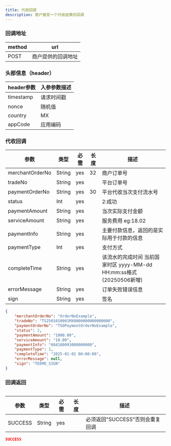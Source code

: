 ```yaml
---
title: 代收回调
description: 商户接受一个代收结果的回调
---
```


### 回调地址

| method | url                |
| ------ | ------------------ |
| POST   | 商户提供的回调地址 |

### 头部信息（header）

| header参数 | 入参参数描述 |
|----------|--------|
| timestamp | 请求时间戳  |
| nonce    | 随机值    |
| country  | MX     |
| appCode  | 应用编码   |

### 代收回调

| 参数       | 类型   | 必需 | 长度  | 描述                                                 |
| ---------- | ------ | ---- |-----|----------------------------------------------------|
| merchantOrderNo | String | yes  | 32  | 商户订单号                                              |
| tradeNo    | String | yes  |     | 平台订单号                                              |
| paymentOrderNo | String | yes  | 30  | 平台代收当次支付流水号                                        |
| status     | Int | yes  |     | 2:成功                                               |
| paymentAmount     | String | yes   |     | 当次实际支付金额                                           |
| serviceAmount   | String | yes   |     | 服务费用  eg:18.02                                     |
| paymentInfo     | String | yes   |     | 主要付款信息，返回的是实际用于付款的信息                               |
| paymentType     | Int | yes   |     | 支付方式                                               |
| completeTime     | String | yes  |     | 该流水的完成时间 当前国家时区 yyyy-MM-dd HH:mm:ss格式 (20250506新增) |
| errorMessage     | String | yes  |     | 订单失败错误信息 |
| sign       | String | yes  |     | 签名                                                 |

```json title=回调示例
{
    "merchantOrderNo": "OrderNoExample",
    "tradeNo": "TS2501010001MX0000000000000000",
    "paymentOrderNo": "TSOPaymentOrderNoExample",
    "status": 2,
    "paymentAmount": "1000.00", 
    "serviceAmount": "10.00",
    "paymentInfo": "684180093000000000",
    "paymentType": 1,
    "completeTime": "2025-01-01 00:00:00",
    "errorMessage": null,
    "sign": "TEEMO_SIGN"
}
```

### 回调返回

<Table
thead={["字段", "类型", "必需", "描述"]}
tbody={[["SUCCESS", "String", "yes", '必须返回"SUCCESS"否则会重复回调']]}
/>

| 参数    | 类型   | 必需 | 长度 | 描述                            |
| ------- | ------ | ---- | ---- | ------------------------------- |
| SUCCESS | String | yes  |      | 必须返回"SUCCESS"否则会重复回调 |

```json title=回调示例
SUCCESS
```
